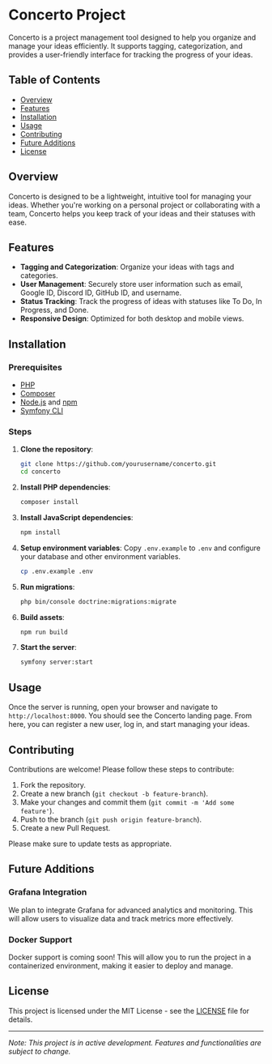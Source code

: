# Concerto Project

Concerto is a project management tool designed to help you organize and manage your ideas efficiently. It supports tagging, categorization, and provides a user-friendly interface for tracking the progress of your ideas.

## Table of Contents

- [Overview](#overview)
- [Features](#features)
- [Installation](#installation)
- [Usage](#usage)
- [Contributing](#contributing)
- [Future Additions](#future-additions)
- [License](#license)

## Overview

Concerto is designed to be a lightweight, intuitive tool for managing your ideas. Whether you're working on a personal project or collaborating with a team, Concerto helps you keep track of your ideas and their statuses with ease.

## Features

- **Tagging and Categorization**: Organize your ideas with tags and categories.
- **User Management**: Securely store user information such as email, Google ID, Discord ID, GitHub ID, and username.
- **Status Tracking**: Track the progress of ideas with statuses like To Do, In Progress, and Done.
- **Responsive Design**: Optimized for both desktop and mobile views.

## Installation

### Prerequisites

- [PHP](https://www.php.net/downloads.php)
- [Composer](https://getcomposer.org/download/)
- [Node.js](https://nodejs.org/) and [npm](https://www.npmjs.com/)
- [Symfony CLI](https://symfony.com/download)

### Steps

1. **Clone the repository**:
    ```bash
    git clone https://github.com/yourusername/concerto.git
    cd concerto
    ```

2. **Install PHP dependencies**:
    ```bash
    composer install
    ```

3. **Install JavaScript dependencies**:
    ```bash
    npm install
    ```

4. **Setup environment variables**:
    Copy `.env.example` to `.env` and configure your database and other environment variables.
    ```bash
    cp .env.example .env
    ```

5. **Run migrations**:
    ```bash
    php bin/console doctrine:migrations:migrate
    ```

6. **Build assets**:
    ```bash
    npm run build
    ```

7. **Start the server**:
    ```bash
    symfony server:start
    ```

## Usage

Once the server is running, open your browser and navigate to `http://localhost:8000`. You should see the Concerto landing page. From here, you can register a new user, log in, and start managing your ideas.

## Contributing

Contributions are welcome! Please follow these steps to contribute:

1. Fork the repository.
2. Create a new branch (`git checkout -b feature-branch`).
3. Make your changes and commit them (`git commit -m 'Add some feature'`).
4. Push to the branch (`git push origin feature-branch`).
5. Create a new Pull Request.

Please make sure to update tests as appropriate.

## Future Additions

### Grafana Integration

We plan to integrate Grafana for advanced analytics and monitoring. This will allow users to visualize data and track metrics more effectively.

### Docker Support

Docker support is coming soon! This will allow you to run the project in a containerized environment, making it easier to deploy and manage.

## License

This project is licensed under the MIT License - see the [LICENSE](LICENSE) file for details.

---

*Note: This project is in active development. Features and functionalities are subject to change.*
